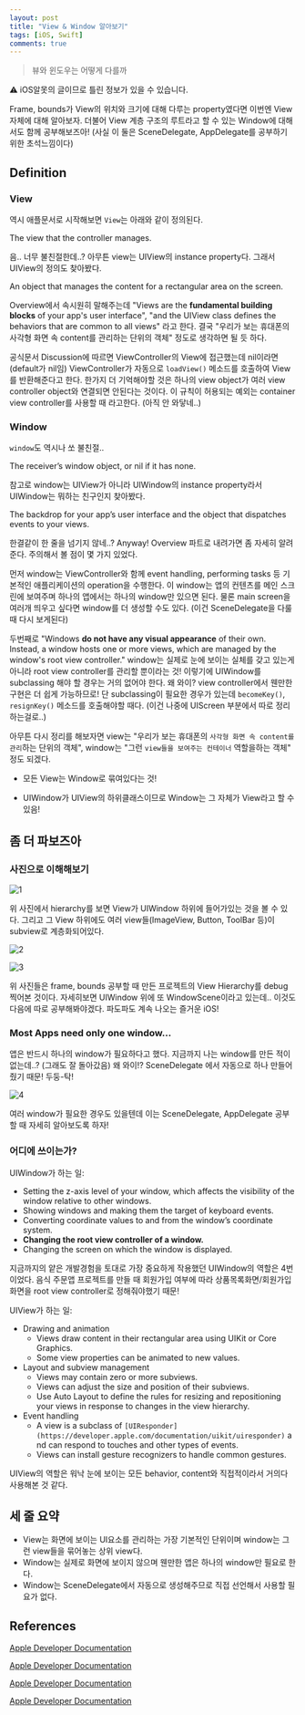 ```yaml
---
layout: post
title: "View & Window 알아보기"
tags: [iOS, Swift]
comments: true
---
```


> 뷰와 윈도우는 어떻게 다를까  

⚠ iOS알못의 글이므로 틀린 정보가 있을 수 있습니다.  

Frame, bounds가 View의 위치와 크기에 대해 다루는 property였다면 이번엔 View 자체에 대해 알아보자. 더불어 View 계층 구조의 루트라고 할 수 있는 Window에 대해서도 함께 공부해보즈아! (사실 이 둘은 SceneDelegate, AppDelegate를 공부하기 위한 초석느낌이다)

## Definition

### View

역시 애플문서로 시작해보면 `View`는 아래와 같이 정의된다.

The view that the controller manages.

음.. 너무 불친절한데..? 아무튼 view는 UIView의 instance property다. 그래서 UIView의 정의도 찾아봤다.

An object that manages the content for a rectangular area on the screen.

Overview에서 속시원히 말해주는데 "Views are the **fundamental building blocks** of your app's user interface", "and the UIView class defines the behaviors that are common to all views" 라고 한다. 결국 "우리가 보는 휴대폰의 사각형 화면 속 content를 관리하는 단위의 객체" 정도로 생각하면 될 듯 하다.

공식문서 Discussion에 따르면 ViewController의 View에 접근했는데 nil이라면 (default가 nil임) ViewController가 자동으로 `loadView()` 메소드를 호출하여 View를 반환해준다고 한다.  한가지 더 기억해야할 것은 하나의 view object가 여러 view controller object와 연결되면 안된다는 것이다. 이 규칙이 허용되는 예외는 container view controller를 사용할 때 라고한다. (아직 안 와닿네..)

### Window

`window`도 역시나 쏘 불친절..

The receiver’s window object, or nil if it has none.

참고로 window는 UIView가 아니라 UIWindow의 instance property라서 UIWindow는 뭐하는 친구인지 찾아봤다.

The backdrop for your app’s user interface and the object that dispatches events to your views.

한결같이 한 줄을 넘기지 않네..? Anyway! Overview 파트로 내려가면 좀 자세히 알려준다. 주의해서 볼 점이 몇 가지 있었다.

먼저 window는 ViewController와 함께 event handling, performing tasks 등 기본적인 애플리케이션의 operation을 수행한다. 이 window는 앱의 컨텐츠를 메인 스크린에 보여주며 하나의 앱에서는 하나의 window만 있으면 된다. 물론 main screen을 여러개 띄우고 싶다면 window를 더 생성할 수도 있다. (이건 SceneDelegate을 다룰 때 다시 보게된다)

두번째로 "Windows **do not have any visual appearance** of their own. Instead, a window hosts one or more views, which are managed by the window's root view controller." window는 실제로 눈에 보이는 실체를 갖고 있는게 아니라 root view controller를 관리할 뿐이라는 것! 이렇기에 UIWindow를 subclassing 해야 할 경우는 거의 없어야 한다. 왜 와이? view controller에서 웬만한 구현은 더 쉽게 가능하므로! 단 subclassing이 필요한 경우가 있는데 `becomeKey()`, `resignKey()` 메소드를 호출해야할 때다. (이건 나중에 UIScreen 부분에서 따로 정리하는걸로..)

아무튼 다시 정리를 해보자면 view는 "우리가 보는 휴대폰의 `사각형 화면 속 content를 관리`하는 단위의 객체", window는 "그런 `view들을 보여주는 컨테이너` 역할을하는 객체" 정도 되겠다.

+ 모든 View는 Window로 묶여있다는 것!

+ UIWindow가 UIView의 하위클래스이므로 Window는 그 자체가 View라고 할 수 있음!

## 좀 더 파보즈아

### 사진으로 이해해보기

![1](https://user-images.githubusercontent.com/35067611/104596580-82e54700-56b7-11eb-8012-cc4915a7edbb.jpeg)

위 사진에서 hierarchy를 보면 View가 UIWindow 하위에 들어가있는 것을 볼 수 있다. 그리고 그 View 하위에도 여러 view들(ImageView, Button, ToolBar 등)이 subview로 계층화되어있다.

![2](https://user-images.githubusercontent.com/35067611/104596595-8547a100-56b7-11eb-81db-4f86dbd5003f.png)

![3](https://user-images.githubusercontent.com/35067611/104596599-8547a100-56b7-11eb-8125-cd81d3f7c7a0.png)

위 사진들은 frame, bounds 공부할 때 만든 프로젝트의 View Hierarchy를 debug 찍어본 것이다. 자세히보면 UIWindow 위에 또 WindowScene이라고 있는데.. 이것도 다음에 따로 공부해봐야겠다. 파도파도 계속 나오는 즐거운 iOS!

### Most Apps need only one window...

앱은 반드시 하나의 window가 필요하다고 했다. 지금까지 나는 window를 만든 적이 없는데..? (그래도 잘 돌아갔음) 왜 와이!? SceneDelegate 에서 자동으로 하나 만들어줬기 때문! 두둥-탁!

![4](https://user-images.githubusercontent.com/35067611/104596600-85e03780-56b7-11eb-8f6f-7c38c9e672a4.png)

여러 window가 필요한 경우도 있을텐데 이는 SceneDelegate, AppDelegate 공부할 때 자세히 알아보도록 하자!

### 어디에 쓰이는가?

UIWindow가 하는 일:

- Setting the z-axis level of your window, which affects the visibility of the window relative to other windows.
- Showing windows and making them the target of keyboard events.
- Converting coordinate values to and from the window’s coordinate system.
- **Changing the root view controller of a window.**
- Changing the screen on which the window is displayed.

지금까지의 얕은 개발경험을 토대로 가장 중요하게 작용했던 UIWindow의 역할은 4번이었다. 음식 주문앱 프로젝트를 만들 때 회원가입 여부에 따라 상품목록화면/회원가입화면을 root view controller로 정해줘야했기 때문!

UIView가 하는 일:

- Drawing and animation
    - Views draw content in their rectangular area using UIKit or Core Graphics.
    - Some view properties can be animated to new values.
- Layout and subview management
    - Views may contain zero or more subviews.
    - Views can adjust the size and position of their subviews.
    - Use Auto Layout to define the rules for resizing and repositioning your views in response to changes in the view hierarchy.
- Event handling
    - A view is a subclass of `[UIResponder](https://developer.apple.com/documentation/uikit/uiresponder)` and can respond to touches and other types of events.
    - Views can install gesture recognizers to handle common gestures.

UIView의 역할은 워낙 눈에 보이는 모든 behavior, content와 직접적이라서 거의다 사용해본 것 같다.

## 세 줄 요약

- View는 화면에 보이는 UI요소를 관리하는 가장 기본적인 단위이며 window는 그런 view들을 묶어놓는 상위 view다.
- Window는 실제로 화면에 보이지 않으며 웬만한 앱은 하나의 window만 필요로 한다.
- Window는 SceneDelegate에서 자동으로 생성해주므로 직접 선언해서 사용할 필요가 없다.

## References

[Apple Developer Documentation](https://developer.apple.com/documentation/uikit/uiviewcontroller/1621460-view)

[Apple Developer Documentation](https://developer.apple.com/documentation/uikit/uiview)

[Apple Developer Documentation](https://developer.apple.com/documentation/uikit/uiview/1622456-window)

[Apple Developer Documentation](https://developer.apple.com/documentation/uikit/uiwindow)
